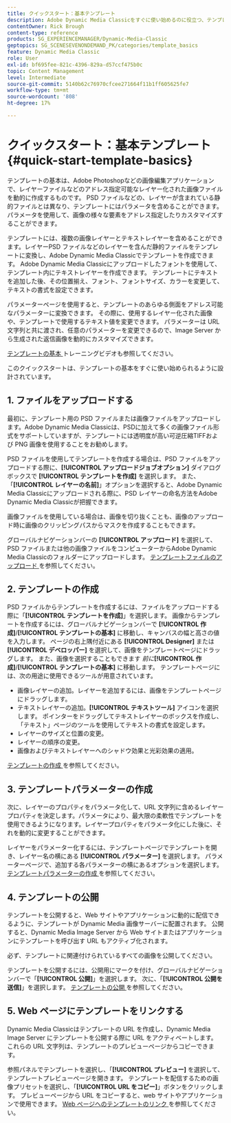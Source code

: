 ```yaml
---
title: クイックスタート：基本テンプレート
description: Adobe Dynamic Media Classicをすぐに使い始めるのに役立つ、テンプレートの基本の概要とクイックスタートです。
contentOwner: Rick Brough
content-type: reference
products: SG_EXPERIENCEMANAGER/Dynamic-Media-Classic
geptopics: SG_SCENESEVENONDEMAND_PK/categories/template_basics
feature: Dynamic Media Classic
role: User
exl-id: bf695fee-821c-4396-829a-d57ccf475b0c
topic: Content Management
level: Intermediate
source-git-commit: 5140b62c76970cfcee271664f11b1ff605625fe7
workflow-type: tm+mt
source-wordcount: '808'
ht-degree: 17%

---
```


# クイックスタート：基本テンプレート{#quick-start-template-basics}

テンプレートの基本は、Adobe Photoshopなどの画像編集アプリケーションで、レイヤーファイルなどのアドレス指定可能なレイヤー化された画像ファイルを動的に作成するものです。 PSD ファイルなどの、レイヤーが含まれている静的ファイルとは異なり、テンプレートにはパラメータを含めることができます。パラメータを使用して、画像の様々な要素をアドレス指定したりカスタマイズすることができます。

テンプレートには、複数の画像レイヤーとテキストレイヤーを含めることができます。レイヤーPSD ファイルなどのレイヤーを含んだ静的ファイルをテンプレートに変換し、Adobe Dynamic Media Classicでテンプレートを作成できます。 Adobe Dynamic Media Classicにアップロードしたフォントを使用して、テンプレート内にテキストレイヤーを作成できます。 テンプレートにテキストを追加した後、その位置揃え、フォント、フォントサイズ、カラーを変更して、テキストの書式を設定できます。

パラメーターページを使用すると、テンプレートのあらゆる側面をアドレス可能なパラメーターに変換できます。 その際に、使用するレイヤー化された画像や、テンプレートで使用するテキスト値を変更できます。 パラメーターは URL 文字列と共に渡され、任意のパラメーターを変更できるので、Image Server から生成された返信画像を動的にカスタマイズできます。

[ テンプレートの基本 ](https://s7d5.scene7.com/s7viewers/html5/VideoViewer.html?videoserverurl=https://s7d5.scene7.com/is/content/&emailurl=https://s7d5.scene7.com/s7/emailFriend&serverUrl=https://s7d5.scene7.com/is/image/&config=Scene7SharedAssets/Universal_HTML5_Video&contenturl=https://s7d5.scene7.com/skins/&asset=S7tutorials/553_Template%20Basics_converted%20renamed_Dynamic%20Banners-AVS) トレーニングビデオも参照してください。

このクイックスタートは、テンプレートの基本をすぐに使い始められるように設計されています。

## &#x200B;1. ファイルをアップロードする

最初に、テンプレート用の PSD ファイルまたは画像ファイルをアップロードします。Adobe Dynamic Media Classicは、PSDに加えて多くの画像ファイル形式をサポートしていますが、テンプレートには透明度が高い可逆圧縮TIFFおよび PNG 画像を使用することをお勧めします。

PSD ファイルを使用してテンプレートを作成する場合は、PSD ファイルをアップロードする際に、**[!UICONTROL アップロードジョブオプション]** ダイアログボックスで **[!UICONTROL テンプレートを作成]** を選択します。 また、「**[!UICONTROL レイヤーの名前]**」オプションを選択すると、Adobe Dynamic Media Classicにアップロードされる際に、PSD レイヤーの命名方法をAdobe Dynamic Media Classicが把握できます。

画像ファイルを使用している場合は、画像を切り抜くことも、画像のアップロード時に画像のクリッピングパスからマスクを作成することもできます。

グローバルナビゲーションバーの **[!UICONTROL アップロード]** を選択して、PSD ファイルまたは他の画像ファイルをコンピューターからAdobe Dynamic Media Classicのフォルダーにアップロードします。 [ テンプレートファイルのアップロード ](uploading-template-files.md#uploading_template_files) を参照してください。

## &#x200B;2. テンプレートの作成

PSD ファイルからテンプレートを作成するには、ファイルをアップロードする際に「**[!UICONTROL テンプレートを作成]**」を選択します。 画像からテンプレートを作成するには、グローバルナビゲーションバーで **[!UICONTROL 作成]**/**[!UICONTROL テンプレートの基本]** に移動し、キャンバスの幅と高さの値を入力します。 ページの右上隅付近にある **[!UICONTROL Designer]** または **[!UICONTROL デベロッパー]** を選択して、画像をテンプレートページにドラッグします。 また、画像を選択することもできます *前に&#x200B;***[!UICONTROL 作成]**/**[!UICONTROL テンプレートの基本]** に移動します。 テンプレートページには、次の用途に使用できるツールが用意されています。

* 画像レイヤーの追加。レイヤーを追加するには、画像をテンプレートページにドラッグします。
* テキストレイヤーの追加。**[!UICONTROL テキストツール]** アイコンを選択します。 ポインターをドラッグしてテキストレイヤーのボックスを作成し、「テキスト」ページのツールを使用してテキストの書式を設定します。
* レイヤーのサイズと位置の変更。
* レイヤーの順序の変更。
* 画像およびテキストレイヤーへのシャドウ効果と光彩効果の適用。

[ テンプレートの作成 ](creating-template.md#creating_a_template) を参照してください。

## &#x200B;3. テンプレートパラメーターの作成

次に、レイヤーのプロパティをパラメータ化して、URL 文字列に含めるレイヤープロパティを決定します。パラメータにより、最大限の柔軟性でテンプレートを使用できるようになります。レイヤープロパティをパラメータ化にした後に、それを動的に変更することができます。

レイヤーをパラメーター化するには、テンプレートページでテンプレートを開き、レイヤー名の横にある **[!UICONTROL パラメーター]** を選択します。 パラメーターページで、追加する各パラメーターの横にあるオプションを選択します。 [ テンプレートパラメーターの作成 ](creating-template-parameters.md#creating_template_parameters) を参照してください。

## &#x200B;4. テンプレートの公開

テンプレートを公開すると、Web サイトやアプリケーションに動的に配信できるように、テンプレートが Dynamic Media 画像サーバーに配置されます。 公開すると、Dynamic Media Image Server から Web サイトまたはアプリケーションにテンプレートを呼び出す URL もアクティブ化されます。

必ず、テンプレートに関連付けられているすべての画像を公開してください。

テンプレートを公開するには、公開用にマークを付け、グローバルナビゲーションバーで「**[!UICONTROL 公開]**」を選択します。 次に、「**[!UICONTROL 公開を送信]**」を選択します。 [ テンプレートの公開 ](publishing-templates.md#publishing_templates) を参照してください。

## &#x200B;5. Web ページにテンプレートをリンクする

Dynamic Media Classicはテンプレートの URL を作成し、Dynamic Media Image Server にテンプレートを公開する際に URL をアクティベートします。 これらの URL 文字列は、テンプレートのプレビューページからコピーできます。

参照パネルでテンプレートを選択し、「**[!UICONTROL プレビュー]** を選択して、テンプレートプレビューページを開きます。 テンプレートを配信するための画像プリセットを選択し、「**[!UICONTROL URL をコピー]**」ボタンをクリックします。 プレビューページから URL をコピーすると、web サイトやアプリケーションで使用できます。 [Web ページへのテンプレートのリンク ](linking-template-web-page.md#linking_a_template_to_a_web_page) を参照してください。
